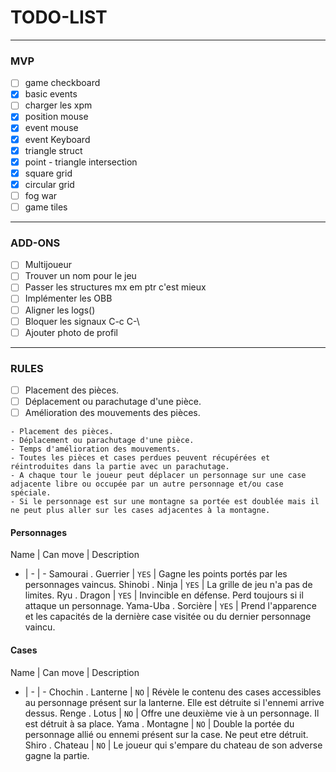 # TODO-LIST

---
### MVP
- [ ] game checkboard
- [x] basic events
- [ ] charger les xpm
- [x] position mouse
- [x] event mouse
- [x] event Keyboard
- [x] triangle struct
- [x] point - triangle intersection
- [x] square grid
- [x] circular grid
- [ ] fog war
- [ ] game tiles

---
### ADD-ONS
- [ ] Multijoueur
- [ ] Trouver un nom pour le jeu
- [ ] Passer les structures mx em ptr c'est mieux
- [ ] Implémenter les OBB
- [ ] Aligner les logs()
- [ ] Bloquer les signaux C-c C-\
- [ ] Ajouter photo de profil

---
### RULES

- [ ] Placement des pièces.
- [ ] Déplacement ou parachutage d'une pièce.
- [ ] Amélioration des mouvements des pièces.

```
- Placement des pièces.
- Déplacement ou parachutage d'une pièce.
- Temps d'amélioration des mouvements.
- Toutes les pièces et cases perdues peuvent récupérées et réintroduites dans la partie avec un parachutage.
- A chaque tour le joueur peut déplacer un personnage sur une case adjacente libre ou occupée par un autre personnage et/ou case spéciale.
- Si le personnage est sur une montagne sa portée est doublée mais il ne peut plus aller sur les cases adjacentes à la montagne.
```

#### Personnages

Name | Can move | Description
- | - | -
Samourai . Guerrier | ``YES`` | Gagne les points portés par les personnages vaincus.
Shinobi . Ninja     | ``YES`` | La grille de jeu n'a pas de limites.
Ryu . Dragon     	| ``YES`` | Invincible en défense. Perd toujours si il attaque un personnage.
Yama-Uba . Sorcière | ``YES`` | Prend l'apparence et les capacités de la dernière case visitée ou du dernier personnage vaincu.

#### Cases
Name | Can move | Description
- | - | -
Chochin . Lanterne  | ``NO``  |	Révèle le contenu des cases accessibles au personnage présent sur la lanterne. Elle est détruite si l'ennemi arrive dessus.
Renge . Lotus       | ``NO``  | Offre une deuxième vie à un personnage. Il est détruit à sa place.
Yama . Montagne     | ``NO``  | Double la portée du personnage allié ou ennemi présent sur la case. Ne peut etre détruit.
Shiro . Chateau     | ``NO``  | Le joueur qui s'empare du chateau de son adverse gagne la partie.

